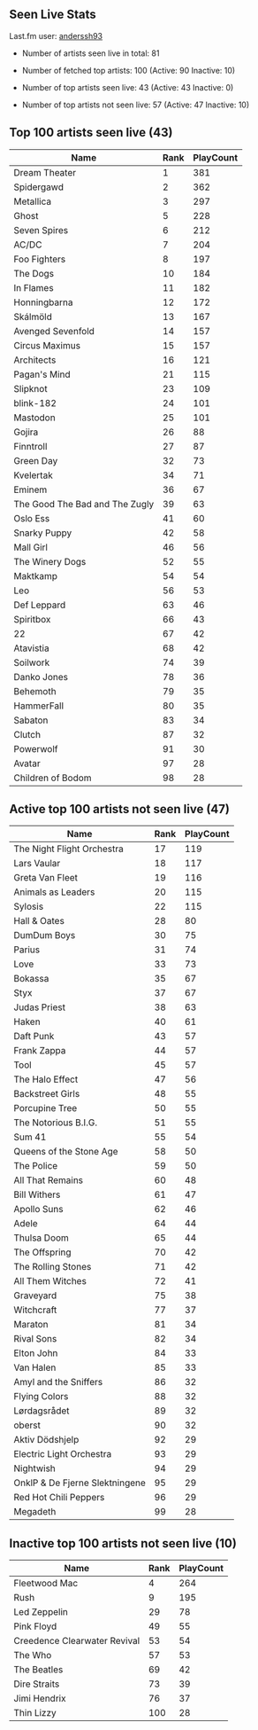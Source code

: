 ## Seen Live Stats

Last.fm user: [anderssh93](https://www.last.fm/user/anderssh93)

- Number of artists seen live in total: 81

- Number of fetched top artists: 100 (Active: 90 Inactive: 10)

- Number of top artists seen live: 43 (Active: 43 Inactive: 0)

- Number of top artists not seen live: 57 (Active: 47 Inactive: 10)

## Top 100 artists seen live (43)

Name                           | Rank | PlayCount
------------------------------ | ---- | ---------
Dream Theater                  | 1    | 381      
Spidergawd                     | 2    | 362      
Metallica                      | 3    | 297      
Ghost                          | 5    | 228      
Seven Spires                   | 6    | 212      
AC/DC                          | 7    | 204      
Foo Fighters                   | 8    | 197      
The Dogs                       | 10   | 184      
In Flames                      | 11   | 182      
Honningbarna                   | 12   | 172      
Skálmöld                       | 13   | 167      
Avenged Sevenfold              | 14   | 157      
Circus Maximus                 | 15   | 157      
Architects                     | 16   | 121      
Pagan's Mind                   | 21   | 115      
Slipknot                       | 23   | 109      
blink-182                      | 24   | 101      
Mastodon                       | 25   | 101      
Gojira                         | 26   | 88       
Finntroll                      | 27   | 87       
Green Day                      | 32   | 73       
Kvelertak                      | 34   | 71       
Eminem                         | 36   | 67       
The Good The Bad and The Zugly | 39   | 63       
Oslo Ess                       | 41   | 60       
Snarky Puppy                   | 42   | 58       
Mall Girl                      | 46   | 56       
The Winery Dogs                | 52   | 55       
Maktkamp                       | 54   | 54       
Leo                            | 56   | 53       
Def Leppard                    | 63   | 46       
Spiritbox                      | 66   | 43       
22                             | 67   | 42       
Atavistia                      | 68   | 42       
Soilwork                       | 74   | 39       
Danko Jones                    | 78   | 36       
Behemoth                       | 79   | 35       
HammerFall                     | 80   | 35       
Sabaton                        | 83   | 34       
Clutch                         | 87   | 32       
Powerwolf                      | 91   | 30       
Avatar                         | 97   | 28       
Children of Bodom              | 98   | 28       

## Active top 100 artists not seen live (47)

Name                           | Rank | PlayCount
------------------------------ | ---- | ---------
The Night Flight Orchestra     | 17   | 119      
Lars Vaular                    | 18   | 117      
Greta Van Fleet                | 19   | 116      
Animals as Leaders             | 20   | 115      
Sylosis                        | 22   | 115      
Hall & Oates                   | 28   | 80       
DumDum Boys                    | 30   | 75       
Parius                         | 31   | 74       
Love                           | 33   | 73       
Bokassa                        | 35   | 67       
Styx                           | 37   | 67       
Judas Priest                   | 38   | 63       
Haken                          | 40   | 61       
Daft Punk                      | 43   | 57       
Frank Zappa                    | 44   | 57       
Tool                           | 45   | 57       
The Halo Effect                | 47   | 56       
Backstreet Girls               | 48   | 55       
Porcupine Tree                 | 50   | 55       
The Notorious B.I.G.           | 51   | 55       
Sum 41                         | 55   | 54       
Queens of the Stone Age        | 58   | 50       
The Police                     | 59   | 50       
All That Remains               | 60   | 48       
Bill Withers                   | 61   | 47       
Apollo Suns                    | 62   | 46       
Adele                          | 64   | 44       
Thulsa Doom                    | 65   | 44       
The Offspring                  | 70   | 42       
The Rolling Stones             | 71   | 42       
All Them Witches               | 72   | 41       
Graveyard                      | 75   | 38       
Witchcraft                     | 77   | 37       
Maraton                        | 81   | 34       
Rival Sons                     | 82   | 34       
Elton John                     | 84   | 33       
Van Halen                      | 85   | 33       
Amyl and the Sniffers          | 86   | 32       
Flying Colors                  | 88   | 32       
Lørdagsrådet                   | 89   | 32       
oberst                         | 90   | 32       
Aktiv Dödshjelp                | 92   | 29       
Electric Light Orchestra       | 93   | 29       
Nightwish                      | 94   | 29       
OnklP & De Fjerne Slektningene | 95   | 29       
Red Hot Chili Peppers          | 96   | 29       
Megadeth                       | 99   | 28       

## Inactive top 100 artists not seen live (10)

Name                         | Rank | PlayCount
---------------------------- | ---- | ---------
Fleetwood Mac                | 4    | 264      
Rush                         | 9    | 195      
Led Zeppelin                 | 29   | 78       
Pink Floyd                   | 49   | 55       
Creedence Clearwater Revival | 53   | 54       
The Who                      | 57   | 53       
The Beatles                  | 69   | 42       
Dire Straits                 | 73   | 39       
Jimi Hendrix                 | 76   | 37       
Thin Lizzy                   | 100  | 28       
